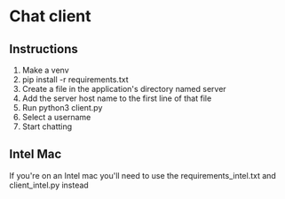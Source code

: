 # Chat client

## Instructions

1. Make a venv
2. pip install -r requirements.txt
3. Create a file in the application's directory named server
4. Add the server host name to the first line of that file
5. Run python3 client.py
6. Select a username
7. Start chatting

## Intel Mac

If you're on an Intel mac you'll need to use the requirements_intel.txt and client_intel.py instead
